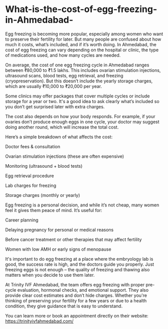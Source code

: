 # What-is-the-cost-of-egg-freezing-in-Ahmedabad-

Egg freezing is becoming more popular, especially among women who want to preserve their fertility for later. But many people are confused about how much it costs, what’s included, and if it’s worth doing. In Ahmedabad, the cost of egg freezing can vary depending on the hospital or clinic, the type of medications used, and how many cycles are needed.

On average, the cost of one egg freezing cycle in Ahmedabad ranges between ₹80,000 to ₹1.5 lakhs. This includes ovarian stimulation injections, ultrasound scans, blood tests, egg retrieval, and freezing (cryopreservation). But this doesn’t include the yearly storage charges, which are usually ₹10,000 to ₹20,000 per year.

Some clinics may offer packages that cover multiple cycles or include storage for a year or two. It's a good idea to ask clearly what’s included so you don’t get surprised later with extra charges.

The cost also depends on how your body responds. For example, if your ovaries don’t produce enough eggs in one cycle, your doctor may suggest doing another round, which will increase the total cost.

Here’s a simple breakdown of what affects the cost:

Doctor fees & consultation

Ovarian stimulation injections (these are often expensive)

Monitoring (ultrasound + blood tests)

Egg retrieval procedure

Lab charges for freezing

Storage charges (monthly or yearly)

Egg freezing is a personal decision, and while it’s not cheap, many women feel it gives them peace of mind. It’s useful for:

Career planning

Delaying pregnancy for personal or medical reasons

Before cancer treatment or other therapies that may affect fertility

Women with low AMH or early signs of menopause

It's important to do egg freezing at a place where the embryology lab is good, the success rate is high, and the doctors guide you properly. Just freezing eggs is not enough – the quality of freezing and thawing also matters when you decide to use them later.

At Trinity IVF Ahmedabad, the team offers egg freezing with proper pre-cycle evaluation, hormonal checks, and emotional support. They also provide clear cost estimates and don’t hide charges. Whether you're thinking of preserving your fertility for a few years or due to a health condition, they give guidance that is easy to understand.

You can learn more or book an appointment directly on their website: https://trinityivfahmedabad.com/
